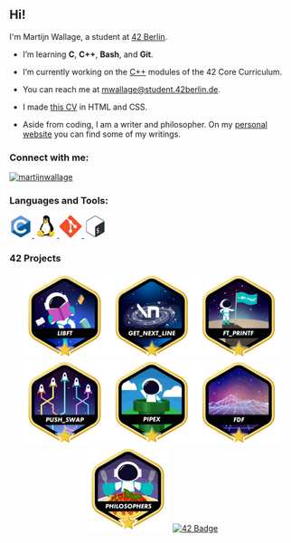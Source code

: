 <h2>Hi!</h2>

I'm Martijn Wallage, a student at <a href="https://42berlin.de">42 Berlin</a>.

- I’m learning **C**, **C++**, **Bash**, and **Git**.
  
- I’m currently working on the <a href="https://github.com/MartijnWallage/42_cpp">C++</a> modules of the 42 Core Curriculum. 

- You can reach me at mwallage@student.42berlin.de.

- I made <a href="https://martijnwallage.github.io">this CV</a> in HTML and CSS.

- Aside from coding, I am a writer and philosopher. On my <a href="https://www.martijnwallage.nl">personal website</a> you can find some of my writings.

<h3>Connect with me:</h3>
<p>
<a href="https://linkedin.com/in/martijnwallage" target="blank"><img src="https://img.shields.io/badge/LinkedIn-0077B5?style=for-the-badge&logo=linkedin&logoColor=white" alt="martijnwallage" /></a>
</p>

<h3>Languages and Tools:</h3>
<p> <a href="https://www.cprogramming.com/" target="_blank" rel="noreferrer"> <img src="https://raw.githubusercontent.com/devicons/devicon/master/icons/c/c-original.svg" alt="c" width="40" height="40"/> </a>
<a href="https://www.linux.org/" target="_blank" rel="noreferrer"> <img src="https://raw.githubusercontent.com/devicons/devicon/master/icons/linux/linux-original.svg" alt="linux" width="40" height="40"/> </a>
<a href="https://git-scm.com/" target="_blank" rel="noreferrer"> <img src="https://github.com/devicons/devicon/blob/master/icons/git/git-original.svg" alt="git" width="40" height="40"/> </a> 
<a href="https://www.gnu.org/software/bash/" target="_blank" rel="noreferrer"> <img src="https://github.com/devicons/devicon/blob/master/icons/bash/bash-original.svg" alt="bash" width="40" height="40"/> </a> </p>

<h3>42 Projects</h3>

<div align="center">

<a href="https://github.com/MartijnWallage/42_libft">![42 Badge](libftm.png)</a>
<a href="https://github.com/MartijnWallage/42_get_next_line">![42 Badge](get_next_linem.png)</a>
<a href="https://github.com/MartijnWallage/42_printf">![42 Badge](ft_printfm.png)</a>
<a href="https://github.com/MartijnWallage/42_push_swap">![42 Badge](push_swapm.png)</a>
<a href="https://github.com/MartijnWallage/42_pipex">![42 Badge](pipexm.png)</a>
<a href="https://github.com/MartijnWallage/42_FdF">![42 Badge](fdfm.png)</a>
<a href="https://github.com/MartijnWallage/42_philosophers">![42 Badge](philosophersm.png)</a>
<a href="https://github.com/MartijnWallage/42_minishell">![42 Badge](minishell.png)</a>

</div>
